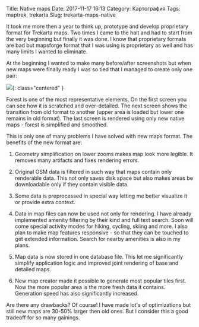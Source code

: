 Title: Native maps
Date: 2017-11-17 16:13
Category: Картография
Tags: maptrek, trekarta
Slug: trekarta-maps-native

It took me more then a year to think up, prototype and develop proprietary format for Trekarta maps.
Two times I came to the halt and had to start from the very beginning but finally it was done.
I know that proprietary formats are bad but mapsforge format that I was using is proprietary as well
and has many limits I wanted to eliminate.

<!-- PELICAN_END_SUMMARY -->

At the beginning I wanted to make many before/after screenshots but when new maps were finally ready
I was so tied that I managed to create only one pair:

![]({attach}trekarta-maps-native.png){: class="centered" }

Forest is one of the most representative elements. On the first screen you can see how it is scratched
and over-detailed. The next screen shows the transition from old format to another (upper area is loaded
but lower one remains in old format). The last screen is rendered using only new native maps - forest
is simplified and smoothed.

This is only one of many problems I have solved with new maps format. The benefits of the new format are:

1. Geometry simplification on lower zooms makes map look more legible. It removes many artifacts and fixes rendering errors.

2. Original OSM data is filtered in such way that maps contain only renderable data. This not only saves disk space but also makes areas be downloadable only if they contain visible data.

3. Some data is preprocessed in special way letting me better visualize it or provide extra context.

4. Data in map files can now be used not only for rendering. I have already implemented amenity filtering by their kind and full text search. Soon will come special activity modes for hiking, cycling, skiing and more. I also plan to make map features responsive - so that they can be touched to get extended information. Search for nearby amenities is also in my plans.

5. Map data is now stored in one database file. This let me significantly simplify application logic and improved joint rendering of base and detailed maps.

6. New map creator made it possible to generate most popular tiles first. Now the more popular area is the more fresh data it contains. Generation speed has also significantly increased.

Are there any drawbacks? Of course! I have made lot's of optimizations but still new maps are 30-50% larger then old ones. But I consider this a good tradeoff for so many gainings.


